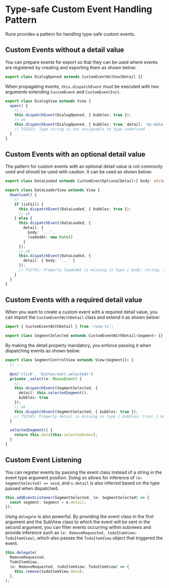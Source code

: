 # Type-safe Custom Event Handling Pattern

Rune provides a pattern for handling type-safe custom events.


## Custom Events without a detail value

You can prepare events for export so that they can be used where events are registered by creating and exporting them as shown below:

```typescript
export class DialogOpened extends CustomEventWithoutDetail {}
```

When propagating events, `this.dispatchEvent` must be executed with two arguments extending `CustomEvent` and `CustomEventInit`.

```typescript
export class DialogView extends View {
  open() {
    // ...
    this.dispatchEvent(DialogOpened, { bubbles: true });
    // ok
    this.dispatchEvent(DialogOpened, { bubbles: true, detail: 'my-data' });
    // TS2322: Type string is not assignable to type undefined
  }
}
```

## Custom Events with an optional detail value

The pattern for custom events with an optional detail value is not commonly used and should be used with caution. It can be used as shown below:

```typescript
export class DataLoaded extends CustomEventOptionalDetail<{ body: string; loadedAt: Date }> {}

export class DataLoaderView extends View {
  download() {
    // ...
    if (isFail) {
      this.dispatchEvent(DataLoaded, { bubbles: true });
      // ok  
    } else {
      this.dispatchEvent(DataLoaded, { 
        detail: { 
          body: '...', 
          loadedAt: new Date() 
        } 
      });
      // ok
      this.dispatchEvent(DataLoaded, { 
        detail: { body: '...' } 
      });
      // TS2741: Property loadedAt is missing in type { body: string; } but required in type { body: string; loadedAt: Date; }  
    }
  }
}
```

## Custom Events with a required detail value

When you want to create a custom event with a required detail value, you can import the `CustomEventWithDetail` class and extend it as shown below:

```typescript
import { CustomEventWithDetail } from 'rune-ts';

export class SegmentSelected extends CustomEventWithDetail<Segment> {}
```

By making the detail property mandatory, you enforce passing it when dispatching events as shown below:

```typescript
export class SegmentControlView extends View<Segment[]> {
  // ...
  
  @on('click', 'button:not(.selected)')
  private _select(e: MouseEvent) {
    //...
    this.dispatchEvent(SegmentSelected, { 
      detail: this.selectedSegment(), 
      bubbles: true
    });
    // ok
    this.dispatchEvent(SegmentSelected, { bubbles: true });
    // TS2345: Property detail is missing in type { bubbles: true; } but required in type CustomEventWithDetailInit<Segment>
  }

  selectedSegment() {
    return this.data[this.selectedIndex];
  }
}
```

## Custom Event Listening

You can register events by passing the event class instead of a string in the event type argument position. Doing so allows for inference of `(e: SegmentSelected) => void`, and `e.detail` is also inferred based on the type passed when dispatched.

```typescript
this.addEventListener(SegmentSelected, (e: SegmentSelected) => {
  const segment: Segment = e.detail;
});
```

Using `delegate` is also powerful. By providing the event class in the first argument and the SubView class to which the event will be sent in the second argument, you can filter events occurring within subviews and provide inference such as `(e: RemoveRequested, todoItemView: TodoItemView)`, which also passes the `TodoItemView` object that triggered the event.

```typescript
this.delegate(
  RemoveRequested, 
  TodoItemView, 
  (e: RemoveRequested, todoItemView: TodoItemView) => {
    this.remove(todoItemView.data);
  },
);
```